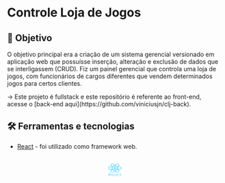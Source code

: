 # Controle Loja de Jogos

## 📌 Objetivo
O objetivo principal era a criação de um sistema gerencial versionado em aplicação web que possuísse inserção, alteração e exclusão de dados que se interligassem (CRUD). Fiz um painel gerencial que controla uma loja de jogos, com funcionários de cargos diferentes que vendem determinados jogos para certos clientes.
<P>-> Este projeto é fullstack e este repositório é referente ao front-end, acesse o [back-end aqui](https://github.com/viniciusjn/clj-back).</P>


## 🛠️ Ferramentas e tecnologias

* [React](https://react.dev/) - foi utilizado como framework web.

<div style="display: inline_block; padding: 0 auto" align="center"><br>
  <img align="center" alt="React" height="30" width="40" href="#" src="https://raw.githubusercontent.com/devicons/devicon/1119b9f84c0290e0f0b38982099a2bd027a48bf1/icons/react/react-original-wordmark.svg">
</div>
<br>

